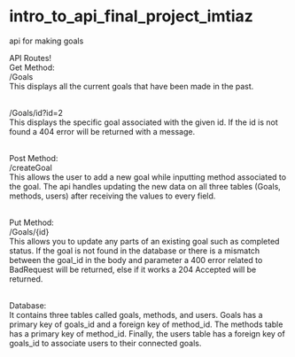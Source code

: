 # intro_to_api_final_project_imtiaz
api for making goals

API Routes!<br />
Get Method:<br />
/Goals<br />
This displays all the current goals that have been made in the past.<br /><br />

/Goals/id?id=2<br />
This displays the specific goal associated with the given id. If the id is not found a 404 error will be returned with a message.<br /><br />


Post Method:<br />
/createGoal<br />
This allows the user to add a new goal while inputting method associated to the goal. The api handles updating the new data on all three tables (Goals, methods, users) after receiving the values to every field.<br /><br />

Put Method:<br />
/Goals/{id}<br />
This allows you to update any parts of an existing goal such as completed status. If the goal is not found in the database or there is a mismatch between the goal_id in the body and parameter a 400 error related to BadRequest will be returned, else if it works a 204 Accepted will be returned.<br /><br />

Database:<br />
It contains three tables called goals, methods, and users. Goals has a primary key of goals_id and a foreign key of method_id. The methods table has a primary key of method_id. Finally, the users table has a foreign key of goals_id to associate users to their connected goals.<br />

